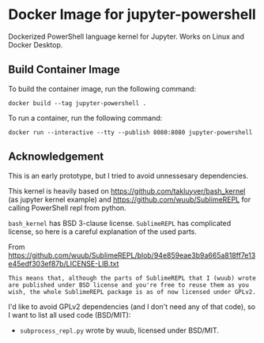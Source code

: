 # Docker Image for jupyter-powershell

Dockerized PowerShell language kernel for Jupyter. Works on Linux and Docker Desktop.

## Build Container Image

To build the container image, run the following command:

```
docker build --tag jupyter-powershell .
```

To run a container, run the following command:

```
docker run --interactive --tty --publish 8080:8080 jupyter-powershell
```

## Acknowledgement

This is an early prototype, but I tried to avoid unnessesary dependencies.

This kernel is heavily based on https://github.com/takluyver/bash_kernel (as jupyter kernel example) and 
https://github.com/wuub/SublimeREPL for calling PowerShell repl from python.

`bash_kernel` has BSD 3-clause license.
`SublimeREPL` has complicated license, so here is a careful explanation of the used parts.

From https://github.com/wuub/SublimeREPL/blob/94e859eae3b9a665a818ff7e13e45edf303ef87b/LICENSE-LIB.txt

```
This means that, although the parts of SublimeREPL that I (wuub) wrote are published under BSD license and you're free to reuse them as you wish, the whole SublimeREPL package is as of now licensed under GPLv2.
```

I'd like to avoid GPLv2 dependencies (and I don't need any of that code), so I want to list all used code (BSD/MIT):

* `subprocess_repl.py` wrote by wuub, licensed under BSD/MIT.
